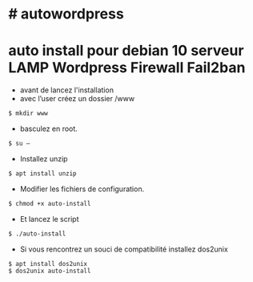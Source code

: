 # # autowordpress

# auto install pour  debian 10  serveur LAMP Wordpress Firewall Fail2ban

  - avant de lancez l'installation 
  - avec l’user créez un dossier /www

```sh
$ mkdir www
```
- basculez en root.


```sh
$ su – 
```
 - Installez unzip 
 
 ```sh
$ apt install unzip  
```
- Modifier les fichiers de configuration.

 ```sh
$ chmod +x auto-install
```
- Et lancez le script 
 ```sh
$ ./auto-install
```
- Si vous rencontrez un souci de compatibilité installez dos2unix 
 ```sh
$ apt install dos2unix 
$ dos2unix auto-install
```
